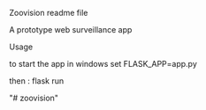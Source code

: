 Zoovision readme file

A prototype web surveillance app

Usage

to start the app in windows set FLASK_APP=app.py

then : flask run

"# zoovision" 
